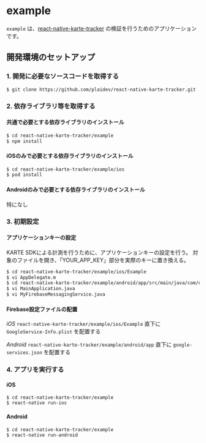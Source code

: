 # example
`example` は、[react-native-karte-tracker](https://github.com/plaidev/react-native-karte-tracker) の検証を行うためのアプリケーションです。

## 開発環境のセットアップ
### 1. 開発に必要なソースコードを取得する

```bash
$ git clone https://github.com/plaidev/react-native-karte-tracker.git
```

### 2. 依存ライブラリ等を取得する
#### 共通で必要とする依存ライブラリのインストール
```bash
$ cd react-native-karte-tracker/example
$ npm install
```

#### iOSのみで必要とする依存ライブラリのインストール
```bash
$ cd react-native-karte-tracker/example/ios
$ pod install
```

#### Androidのみで必要とする依存ライブラリのインストール
特になし

### 3. 初期設定
#### アプリケーションキーの設定
KARTE SDKによる計測を行うために、アプリケーションキーの設定を行う。
対象のファイルを開き、「YOUR_APP_KEY」部分を実際のキーに置き換える。

```bash
$ cd react-native-karte-tracker/example/ios/Example
$ vi AppDelegate.m
$ cd react-native-karte-tracker/example/android/app/src/main/java/com/example
$ vi MainApplication.java
$ vi MyFirebaseMessagingService.java
```

#### Firebase設定ファイルの配置
*iOS*
`react-native-karte-tracker/example/ios/Example` 直下に `GoogleService-Info.plist` を配置する

*Android*
`react-native-karte-tracker/example/android/app` 直下に `google-services.json` を配置する

### 4. アプリを実行する
#### iOS
```
$ cd react-native-karte-tracker/example
$ react-native run-ios
```

#### Android
```
$ cd react-native-karte-tracker/example
$ react-native run-android
```
